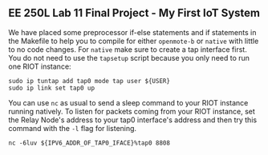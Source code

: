 ## EE 250L Lab 11 Final Project - My First IoT System

We have placed some preprocessor if-else statements and if statements in 
the Makefile to help you to compile for either `openmote-b` or `native` with 
little to no code changes. For `native` make sure to create a tap interface 
first. You do not need to use the `tapsetup` script because you only need to run
one RIOT instance:

    sudo ip tuntap add tap0 mode tap user ${USER}
    sudo ip link set tap0 up

You can use `nc` as usual to send a sleep command to your RIOT instance running 
natively. To listen for packets coming from your RIOT instance, set the Relay
Node's address to your tap0 interface's address and then try this command with 
the `-l` flag for listening.
    
    nc -6luv ${IPV6_ADDR_OF_TAP0_IFACE}%tap0 8808 
